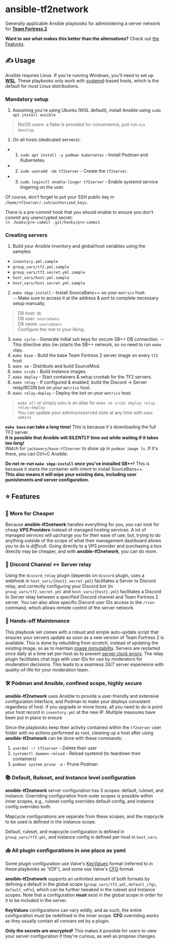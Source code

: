 # ansible-tf2network

Generally applicable Ansible playbooks for administering a server network for [**Team Fortress 2**](https://www.teamfortress.com/).<br>

**Want to see what makes this better than the alternatives?** Check out [the Features](#-features).

## ✍️ Usage

Ansible requires Linux. If you're running Windows, you'll need to set up **[WSL](https://learn.microsoft.com/en-us/windows/wsl/install)**.
These playbooks only work with [systemd](https://systemd.io/)-based hosts, which is the default for most Linux distributions.

### Mandatory setup
1. Assuming you're using Ubuntu (WSL default), install Ansible using `sudo apt install ansible`
> NixOS users: a flake is provided for convenience, just run `nix develop`.

2. On all hosts (dedicated servers):
- 1. `sudo apt install -y podman kubernetes` - Install Podman and Kubernetes.
- 2. `sudo useradd -Um tf2server` - Create the `tf2server`.
- 3. `sudo loginctl enable-linger tf2server` - Enable systemd service lingering on the user.

Of course, don't forget to put your SSH public key in `/home/tf2server/.ssh/authorized_keys`.

There is a pre-commit hook that you should enable to ensure you don't commit any unencrypted secret:<br/>
`ln .hooks/pre-commit .git/hooks/pre-commit`

### Creating servers
1. Build your Ansible inventory and global/host variables using the samples:
* `inventory.yml.sample`
* `group_vars/tf2.yml.sample`
* `group_vars/tf2.secret.yml.sample`
* `host_vars/host.yml.sample`
* `host_vars/host.secret.yml.sample`
2. `make sbpp-install` - Install SourceBans++ on your `metrics` host. <br>
-- Make sure to access it at the address & port to complete necessary setup manually.<br>
> DB host: `db`<br>
> DB user: `sourcebans`<br>
> DB name: `sourcebans`<br>
> Configure the rest to your liking.
3. `make cycle` - Generate initial ssh keys for secure SB++ DB connection.
-- This directive also (re-)starts the SB++ network, so no need to run `make sbpp`.
4. `make base` - Build the base Team Fortress 2 server image on every `tf2` host.
5. `make sm` - Distribute and build SourceMod.
6. `make srcds` - Build instance images.
7. `make deploy` - Start containers & setup crontab for the TF2 servers.
8. `make relay` - If configured & enabled, build the Discord -> Server relay/RCON bot on your `metrics` host.
9. `make relay-deploy` - Deploy the bot on your `metrics` host.
> `make all` or simply `make` is an alias for `make sm srcds deploy relay relay-deploy`<br>
> You can update your admins/reserved slots at any time with `make admins`

**`make base` can take a long time!**
This is because it's downloading the full TF2 server.<br>
**It is possible that Ansible will *SILENTLY* time out while waiting if it takes too long!**<br>
Watch for `jackavery/base-tf2server` to show up in `podman image ls`. If it's there, you can Ctrl+C Ansible.

**Do not re-run `make sbpp-install` once you've installed SB++!**
This is because it starts the container with intent to install SourceBans++.<br>
**This also means it will wipe your existing data, including user punishments and server configuration.**

## ⭐ Features

### 💸 More for Cheaper
Because **ansible-tf2network** handles everything for you, you can look for cheap **VPS Providers** instead of managed hosting services. A lot of managed services will upcharge you for their ease of use; but, trying to do anything outside of the scope of what their management dashboard allows you to do is *difficult*. Going directly to a VPS provider and purchasing a box directly may be cheaper, and with **ansible-tf2network**, you can do more.

### 💬 Discord Channel <-> Server relay
Using the `discord_relay` plugin (depends on `discord` plugin, uses a webhook in `host_vars/{host}.secret.yml`) facilitates a Server to Discord relay, and correctly configuring your Discord bot (in `group_vars/tf2.secret.yml` and `host_vars/{host}.yml`) facilitates a Discord to Server relay between a specified Discord channel and Team Fortress 2 server. You can also allow specific Discord user IDs access to the `/rcon` command, which allows remote control of the server network.

### 👏 Hands-off Maintenance
This playbook set comes with a robust and simple auto-update script that ensures your servers update as soon as a new version of Team Fortress 2 is available. This is done by rebuilding from *scratch*, instead of updating the existing image, so as to maintain [image immutability](https://kubernetes.io/blog/2018/03/principles-of-container-app-design/). Servers are restarted once daily at a time set per-host as to prevent [server clock errors](https://www.youtube.com/watch?v=RdTJHVG_IdU). The relay plugin facilitates chat logs with user IDs for use by moderators for moderation decisions. This leads to a seamless 24/7 server experience with quality-of-life for your moderation team.

### 🛠️ Podman and Ansible, confined scope, highly secure
**ansible-tf2network** uses Ansible to provide a user-friendly and extensive configuration interface, and Podman to make your deploys consistent regardless of host. If you upgrade or move hosts, all you need to do is point your host record in `inventory.yml` at the new IP. Multiple measures have been put in place to ensure 

Since the playbooks keep their activity contained within the `tf2server` user folder with *no* actions performed as root, cleaning up a host after using **ansible-tf2network** can be done with these commands:
1. `userdel -r tf2server` - Delete their user
2. `systemctl daemon-reload` - Reload systemd (to teardown their containers)
3. `podman system prune -a` - Prune Podman

### 📚 Default, Ruleset, and Instance level configuration
**ansible-tf2network** server configuration has 3 scopes: default, ruleset, and instance. Overriding configuration from outer scopes is possible within inner scopes, e.g., ruleset config overrides default config, and instance config overrides both.

Mapcycle configurations are separate from these scopes, and the mapcycle to be used is defined in the instance scope.

Default, ruleset, and mapcycle configuration is defined in `group_vars/tf2.yml`, and instance config is defined per-host in `host_vars`.

### 📥 All plugin configurations in one place as yaml
Some plugin configuration use Valve's [KeyValues](https://developer.valvesoftware.com/wiki/KeyValues) format (referred to in these playbooks as 'VDF'), and some use Valve's [CFG](https://developer.valvesoftware.com/wiki/CFG) format.

**ansible-tf2network** supports an unlimited amount of both formats by defining a default in the global scope (`group_vars/tf2.yml`, `default_cfgs`, `default_vdfs`), which can be further tweaked in the ruleset and instance scopes. Note that a configuration **must** exist in the global scope in order for it to be included in the server.

**KeyValues** configurations can vary wildly, and as such, the entire configuration must be redefined in the inner scope. **CFG** overriding works as they usually contain all convars set by a plugin.

**Only the secrets are encrypted!** This makes it possible for users to view your server configuration if they're curious, as well as propose changes.
